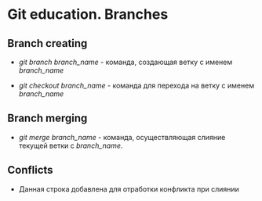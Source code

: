 # Git education. Branches

## Branch creating

* *git branch branch_name* - команда, создающая ветку с именем *branch_name*

* *git checkout branch_name* - команда для перехода на ветку с именем *branch_name*


## Branch merging

* *git merge branch_name* - команда, осуществляющая слияние текущей ветки с *branch_name*.

## Conflicts

* Данная строка добавлена для отработки конфликта при слиянии

